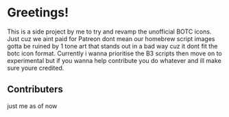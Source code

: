 # Greetings! 
This is a side project by me to try and revamp the unofficial BOTC icons. Just cuz we aint paid for Patreon dont mean our homebrew script images gotta be ruined by 1 tone art that stands out in a bad way cuz it dont fit the botc icon format. Currently i wanna prioritise the B3 scripts then move on to experimental but if you wanna help contribute you do whatever and ill make sure youre credited.

## Contributers
just me as of now
